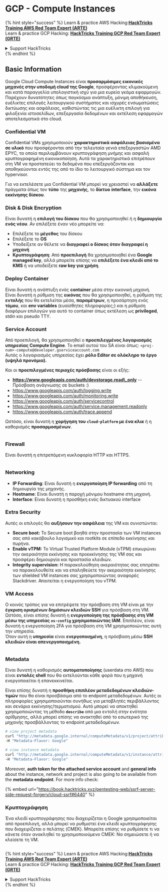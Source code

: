 # GCP - Compute Instances

{% hint style="success" %}
Learn & practice AWS Hacking:<img src="../../../../.gitbook/assets/image (1) (1) (1) (1).png" alt="" data-size="line">[**HackTricks Training AWS Red Team Expert (ARTE)**](https://training.hacktricks.xyz/courses/arte)<img src="../../../../.gitbook/assets/image (1) (1) (1) (1).png" alt="" data-size="line">\
Learn & practice GCP Hacking: <img src="../../../../.gitbook/assets/image (2) (1).png" alt="" data-size="line">[**HackTricks Training GCP Red Team Expert (GRTE)**<img src="../../../../.gitbook/assets/image (2) (1).png" alt="" data-size="line">](https://training.hacktricks.xyz/courses/grte)

<details>

<summary>Support HackTricks</summary>

* Check the [**subscription plans**](https://github.com/sponsors/carlospolop)!
* **Join the** 💬 [**Discord group**](https://discord.gg/hRep4RUj7f) or the [**telegram group**](https://t.me/peass) or **follow** us on **Twitter** 🐦 [**@hacktricks\_live**](https://twitter.com/hacktricks_live)**.**
* **Share hacking tricks by submitting PRs to the** [**HackTricks**](https://github.com/carlospolop/hacktricks) and [**HackTricks Cloud**](https://github.com/carlospolop/hacktricks-cloud) github repos.

</details>
{% endhint %}

## Basic Information

Google Cloud Compute Instances είναι **προσαρμόσιμες εικονικές μηχανές στην υποδομή cloud της Google**, προσφέροντας κλιμακούμενη και κατά παραγγελία υπολογιστική ισχύ για μια ευρεία γκάμα εφαρμογών. Παρέχουν δυνατότητες όπως παγκόσμια ανάπτυξη, μόνιμη αποθήκευση, ευέλικτες επιλογές λειτουργικού συστήματος και ισχυρές ενσωματώσεις δικτύωσης και ασφάλειας, καθιστώντας τις μια ευέλικτη επιλογή για φιλοξενία ιστοσελίδων, επεξεργασία δεδομένων και εκτέλεση εφαρμογών αποτελεσματικά στο cloud.

### Confidential VM

Confidential VMs χρησιμοποιούν **χαρακτηριστικά ασφάλειας βασισμένα σε υλικό** που προσφέρονται από την τελευταία γενιά επεξεργαστών AMD EPYC, τα οποία περιλαμβάνουν κρυπτογράφηση μνήμης και ασφαλή κρυπτογραφημένη εικονικοποίηση. Αυτά τα χαρακτηριστικά επιτρέπουν στη VM να προστατεύει τα δεδομένα που επεξεργάζονται και αποθηκεύονται εντός της από το ίδιο το λειτουργικό σύστημα και τον hypervisor.

Για να εκτελέσετε μια Confidential VM μπορεί να χρειαστεί να **αλλάξετε** πράγματα όπως τον **τύπο** της **μηχανής**, το **δίκτυο** **interface**, την **εικόνα εκκίνησης δίσκου**.

### Disk & Disk Encryption

Είναι δυνατή η **επιλογή του δίσκου** που θα χρησιμοποιηθεί ή η **δημιουργία ενός νέου**. Αν επιλέξετε έναν νέο μπορείτε να:

* Επιλέξετε το **μέγεθος** του δίσκου
* Επιλέξετε το **OS**
* Υποδείξετε αν θέλετε να **διαγραφεί ο δίσκος όταν διαγραφεί η μηχανή**
* **Κρυπτογράφηση**: Από **προεπιλογή** θα χρησιμοποιηθεί ένα **Google managed key**, αλλά μπορείτε επίσης να **επιλέξετε ένα κλειδί από το KMS** ή να υποδείξετε **raw key για χρήση**.

### Deploy Container

Είναι δυνατή η ανάπτυξη ενός **container** μέσα στην εικονική μηχανή.\
Είναι δυνατή η ρύθμιση της **εικόνας** που θα χρησιμοποιηθεί, η ρύθμιση της **εντολής** που θα εκτελείται μέσα, **παραμέτρων**, η προσάρτηση ενός **τόμου**, και **env variables** (ευαίσθητες πληροφορίες;) και η ρύθμιση διαφόρων επιλογών για αυτό το container όπως εκτέλεση ως **privileged**, stdin και pseudo TTY.

### Service Account

Από προεπιλογή, θα χρησιμοποιηθεί ο **προεπιλεγμένος λογαριασμός υπηρεσίας Compute Engine**. Το email αυτού του SA είναι όπως: `<proj-num>-compute@developer.gserviceaccount.com`\
Αυτός ο λογαριασμός υπηρεσίας έχει **ρόλο Editor σε ολόκληρο το έργο (υψηλά προνόμια).**

Και οι **προεπιλεγμένες περιοχές πρόσβασης** είναι οι εξής:

* **https://www.googleapis.com/auth/devstorage.read\_only** -- Πρόσβαση ανάγνωσης σε buckets :)
* https://www.googleapis.com/auth/logging.write
* https://www.googleapis.com/auth/monitoring.write
* https://www.googleapis.com/auth/servicecontrol
* https://www.googleapis.com/auth/service.management.readonly
* https://www.googleapis.com/auth/trace.append

Ωστόσο, είναι δυνατή η **χορήγηση του `cloud-platform` με ένα κλικ** ή η καθορισμός **προσαρμοσμένων**.

<figure><img src="../../../../.gitbook/assets/image (327).png" alt=""><figcaption></figcaption></figure>

### Firewall

Είναι δυνατή η επιτρεπόμενη κυκλοφορία HTTP και HTTPS.

<figure><img src="../../../../.gitbook/assets/image (326).png" alt=""><figcaption></figcaption></figure>

### Networking

* **IP Forwarding**: Είναι δυνατή η **ενεργοποίηση IP forwarding** από τη δημιουργία της μηχανής.
* **Hostname**: Είναι δυνατή η παροχή μόνιμου hostname στη μηχανή.
* **Interface**: Είναι δυνατή η προσθήκη ενός δικτυακού interface

### Extra Security

Αυτές οι επιλογές θα **αυξήσουν την ασφάλεια** της VM και συνιστώνται:

* **Secure boot:** Το Secure boot βοηθά στην προστασία των VM instances σας από κακόβουλο λογισμικό και rootkits σε επίπεδο εκκίνησης και πυρήνα.
* **Enable vTPM:** Το Virtual Trusted Platform Module (vTPM) επικυρώνει την ακεραιότητα εκκίνησης και προεκκίνησης της VM σας και προσφέρει δημιουργία και προστασία κλειδιών.
* **Integrity supervision:** Η παρακολούθηση ακεραιότητας σας επιτρέπει να παρακολουθείτε και να επαληθεύετε την ακεραιότητα εκκίνησης των shielded VM instances σας χρησιμοποιώντας αναφορές Stackdriver. Απαιτείται η ενεργοποίηση του vTPM.

### VM Access

Ο κοινός τρόπος για να επιτρέψετε την πρόσβαση στη VM είναι με την **έγκριση ορισμένων δημόσιων κλειδιών SSH** για πρόσβαση στη VM.\
Ωστόσο, είναι επίσης δυνατή η **ενεργοποίηση της πρόσβασης στη VM μέσω της υπηρεσίας `os-config` χρησιμοποιώντας IAM**. Επιπλέον, είναι δυνατή η ενεργοποίηση 2FA για πρόσβαση στη VM χρησιμοποιώντας αυτή την υπηρεσία.\
Όταν αυτή η **υπηρεσία** είναι **ενεργοποιημένη**, η πρόσβαση μέσω **SSH κλειδιών είναι απενεργοποιημένη.**

<figure><img src="../../../../.gitbook/assets/image (328).png" alt=""><figcaption></figcaption></figure>

### Metadata

Είναι δυνατή η καθορισμός **αυτοματοποίησης** (userdata στο AWS) που είναι **εντολές shell** που θα εκτελούνται κάθε φορά που η μηχανή ενεργοποιείται ή επανεκκινείται.

Είναι επίσης δυνατή η **προσθήκη επιπλέον μεταδεδομένων κλειδιών-τιμών** που θα είναι προσβάσιμα από το endpoint μεταδεδομένων. Αυτές οι πληροφορίες χρησιμοποιούνται συνήθως για μεταβλητές περιβάλλοντος και σενάρια εκκίνησης/τερματισμού. Αυτό μπορεί να αποκτηθεί χρησιμοποιώντας τη μέθοδο **`describe`** από μια εντολή στην ενότητα αρίθμησης, αλλά μπορεί επίσης να ανακτηθεί από το εσωτερικό της μηχανής προσβάλλοντας το endpoint μεταδεδομένων.
```bash
# view project metadata
curl "http://metadata.google.internal/computeMetadata/v1/project/attributes/?recursive=true&alt=text" \
-H "Metadata-Flavor: Google"

# view instance metadata
curl "http://metadata.google.internal/computeMetadata/v1/instance/attributes/?recursive=true&alt=text" \
-H "Metadata-Flavor: Google"
```
Moreover, **auth token for the attached service account** and **general info** about the instance, network and project is also going to be available from the **metadata endpoint**. For more info check:

{% embed url="https://book.hacktricks.xyz/pentesting-web/ssrf-server-side-request-forgery/cloud-ssrf#6440" %}

### Κρυπτογράφηση

Ένα κλειδί κρυπτογράφησης που διαχειρίζεται η Google χρησιμοποιείται από προεπιλογή, αλλά μπορεί να ρυθμιστεί ένα κλειδί κρυπτογράφησης που διαχειρίζεται ο πελάτης (CMEK). Μπορείτε επίσης να ρυθμίσετε τι να κάνετε όταν ανακληθεί το χρησιμοποιούμενο CMEK: Να σημειώσετε ή να κλείσετε τη VM.

<figure><img src="../../../../.gitbook/assets/image (329).png" alt=""><figcaption></figcaption></figure>

{% hint style="success" %}
Learn & practice AWS Hacking:<img src="../../../../.gitbook/assets/image (1) (1) (1) (1).png" alt="" data-size="line">[**HackTricks Training AWS Red Team Expert (ARTE)**](https://training.hacktricks.xyz/courses/arte)<img src="../../../../.gitbook/assets/image (1) (1) (1) (1).png" alt="" data-size="line">\
Learn & practice GCP Hacking: <img src="../../../../.gitbook/assets/image (2) (1).png" alt="" data-size="line">[**HackTricks Training GCP Red Team Expert (GRTE)**<img src="../../../../.gitbook/assets/image (2) (1).png" alt="" data-size="line">](https://training.hacktricks.xyz/courses/grte)

<details>

<summary>Support HackTricks</summary>

* Check the [**subscription plans**](https://github.com/sponsors/carlospolop)!
* **Join the** 💬 [**Discord group**](https://discord.gg/hRep4RUj7f) or the [**telegram group**](https://t.me/peass) or **follow** us on **Twitter** 🐦 [**@hacktricks\_live**](https://twitter.com/hacktricks_live)**.**
* **Share hacking tricks by submitting PRs to the** [**HackTricks**](https://github.com/carlospolop/hacktricks) and [**HackTricks Cloud**](https://github.com/carlospolop/hacktricks-cloud) github repos.

</details>
{% endhint %}
